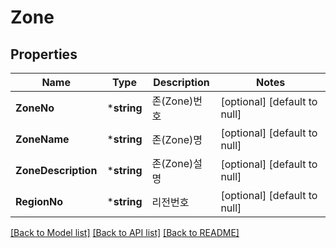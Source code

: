 # Zone

## Properties
Name | Type | Description | Notes
------------ | ------------- | ------------- | -------------
**ZoneNo** | ***string** | 존(Zone)번호 | [optional] [default to null]
**ZoneName** | ***string** | 존(Zone)명 | [optional] [default to null]
**ZoneDescription** | ***string** | 존(Zone)설명 | [optional] [default to null]
**RegionNo** | ***string** | 리전번호 | [optional] [default to null]

[[Back to Model list]](../README.md#documentation-for-models) [[Back to API list]](../README.md#documentation-for-api-endpoints) [[Back to README]](../README.md)



